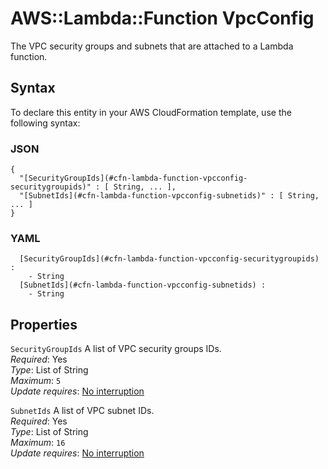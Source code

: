 # AWS::Lambda::Function VpcConfig<a name="aws-properties-lambda-function-vpcconfig"></a>

The VPC security groups and subnets that are attached to a Lambda function\.

## Syntax<a name="aws-properties-lambda-function-vpcconfig-syntax"></a>

To declare this entity in your AWS CloudFormation template, use the following syntax:

### JSON<a name="aws-properties-lambda-function-vpcconfig-syntax.json"></a>

```
{
  "[SecurityGroupIds](#cfn-lambda-function-vpcconfig-securitygroupids)" : [ String, ... ],
  "[SubnetIds](#cfn-lambda-function-vpcconfig-subnetids)" : [ String, ... ]
}
```

### YAML<a name="aws-properties-lambda-function-vpcconfig-syntax.yaml"></a>

```
﻿  [SecurityGroupIds](#cfn-lambda-function-vpcconfig-securitygroupids) : 
    - String
﻿  [SubnetIds](#cfn-lambda-function-vpcconfig-subnetids) : 
    - String
```

## Properties<a name="aws-properties-lambda-function-vpcconfig-properties"></a>

`SecurityGroupIds`  <a name="cfn-lambda-function-vpcconfig-securitygroupids"></a>
A list of VPC security groups IDs\.  
*Required*: Yes  
*Type*: List of String  
*Maximum*: `5`  
*Update requires*: [No interruption](https://docs.aws.amazon.com/AWSCloudFormation/latest/UserGuide/using-cfn-updating-stacks-update-behaviors.html#update-no-interrupt)

`SubnetIds`  <a name="cfn-lambda-function-vpcconfig-subnetids"></a>
A list of VPC subnet IDs\.  
*Required*: Yes  
*Type*: List of String  
*Maximum*: `16`  
*Update requires*: [No interruption](https://docs.aws.amazon.com/AWSCloudFormation/latest/UserGuide/using-cfn-updating-stacks-update-behaviors.html#update-no-interrupt)